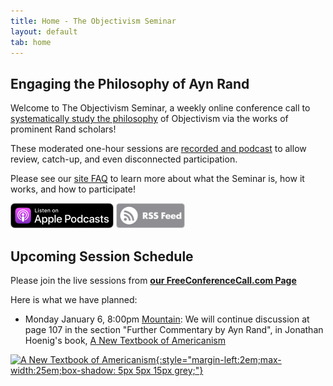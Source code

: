 ```yaml
---
title: Home - The Objectivism Seminar
layout: default
tab: home
---
```



Engaging the Philosophy of Ayn Rand
-----------------------------------
Welcome to The Objectivism Seminar, a weekly online conference call to
[systematically study the philosophy](/about "About the Objectivism Seminar")
of Objectivism via the works of prominent Rand scholars!

These moderated one-hour sessions are [recorded and podcast](/archives "Session Recording Archives")
to allow review, catch-up, and even disconnected participation.

Please see our [site FAQ](/faq "Frequently Asked Questions")
to learn more about what the Seminar is, how it works, and how to participate!

<a href="https://itunes.apple.com/us/podcast/id1450447550?mt=2&ls=1" title="subscribe to this podcast in itunes" target="_blank"><img src="/assets/images/itunes-podcast-badge.svg" height="40" /></a>
<a href="/archives/rss.xml" title="subscribe to this feed" target="_blank"><img src="/assets/images/rss-feed-badge.png" height="40" /></a>

Upcoming Session Schedule
-------------------------
Please join the live sessions from
[**our FreeConferenceCall.com Page**](https://www.freeconferencecall.com/join/objectivismseminar "The Objectivism Seminar at FreeConferenceCall.com")

Here is what we have planned:

* Monday January 6,
  8:00pm [Mountain][mtn]:
  We will 
  continue 
  discussion at page 107 in
  the section "Further Commentary by Ayn Rand",
  in Jonathan Hoenig's book, [A New Textbook of Americanism][book]

[![A New Textbook of Americanism][cover]{:style="margin-left:2em;max-width:25em;box-shadow: 5px 5px 15px grey;"}][book]

[cover]:    https://images-na.ssl-images-amazon.com/images/I/61f262ACnBL.jpg
[book]:     http://amzn.com/0692930442
[mtn]:      http://wwp.greenwichmeantime.com/time-zone/usa/mountain-time/
